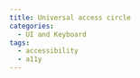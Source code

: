 ```yaml
---
title: Universal access circle
categories:
  - UI and Keyboard
tags:
  - accessibility
  - a11y
---
```

